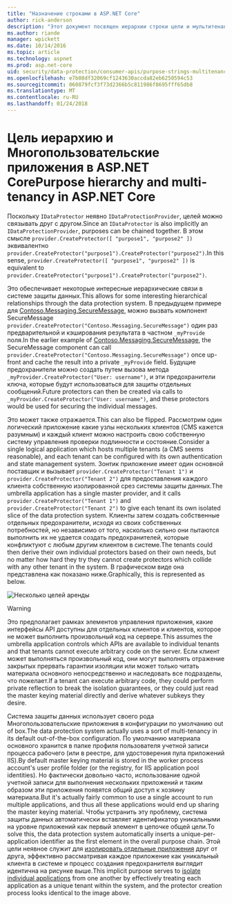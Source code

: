 ```yaml
---
title: "Назначение строками в ASP.NET Core"
author: rick-anderson
description: "Этот документ посвящен иерархии строки цели и мультитенантностью, по отношению к интерфейсам API защиты данных ASP.NET Core."
ms.author: riande
manager: wpickett
ms.date: 10/14/2016
ms.topic: article
ms.technology: aspnet
ms.prod: asp.net-core
uid: security/data-protection/consumer-apis/purpose-strings-multitenancy
ms.openlocfilehash: e7b08df32069cf1243630accda82eb6250594c53
ms.sourcegitcommit: 060879fcf3f73d2366b5c811986f8695fff65db8
ms.translationtype: MT
ms.contentlocale: ru-RU
ms.lasthandoff: 01/24/2018
---
```

# <a name="purpose-hierarchy-and-multi-tenancy-in-aspnet-core"></a><span data-ttu-id="ed894-103">Цель иерархию и Многопользовательские приложения в ASP.NET Core</span><span class="sxs-lookup"><span data-stu-id="ed894-103">Purpose hierarchy and multi-tenancy in ASP.NET Core</span></span>

<span data-ttu-id="ed894-104">Поскольку `IDataProtector` неявно `IDataProtectionProvider`, целей можно связывать друг с другом.</span><span class="sxs-lookup"><span data-stu-id="ed894-104">Since an `IDataProtector` is also implicitly an `IDataProtectionProvider`, purposes can be chained together.</span></span> <span data-ttu-id="ed894-105">В этом смысле `provider.CreateProtector([ "purpose1", "purpose2" ])` эквивалентно `provider.CreateProtector("purpose1").CreateProtector("purpose2")`.</span><span class="sxs-lookup"><span data-stu-id="ed894-105">In this sense, `provider.CreateProtector([ "purpose1", "purpose2" ])` is equivalent to `provider.CreateProtector("purpose1").CreateProtector("purpose2")`.</span></span>

<span data-ttu-id="ed894-106">Это обеспечивает некоторые интересные иерархические связи в системе защиты данных.</span><span class="sxs-lookup"><span data-stu-id="ed894-106">This allows for some interesting hierarchical relationships through the data protection system.</span></span> <span data-ttu-id="ed894-107">В предыдущем примере для [Contoso.Messaging.SecureMessage](purpose-strings.md#data-protection-contoso-purpose), можно вызвать компонент SecureMessage `provider.CreateProtector("Contoso.Messaging.SecureMessage")` один раз предварительной и кэширования результата в частном `_myProvide` поля.</span><span class="sxs-lookup"><span data-stu-id="ed894-107">In the earlier example of [Contoso.Messaging.SecureMessage](purpose-strings.md#data-protection-contoso-purpose), the SecureMessage component can call `provider.CreateProtector("Contoso.Messaging.SecureMessage")` once up-front and cache the result into a private `_myProvide` field.</span></span> <span data-ttu-id="ed894-108">Будущие предохранители можно создать путем вызова метода `_myProvider.CreateProtector("User: username")`, и эти предохранители ключа, которые будут использоваться для защиты отдельных сообщений.</span><span class="sxs-lookup"><span data-stu-id="ed894-108">Future protectors can then be created via calls to `_myProvider.CreateProtector("User: username")`, and these protectors would be used for securing the individual messages.</span></span>

<span data-ttu-id="ed894-109">Это может также отражается.</span><span class="sxs-lookup"><span data-stu-id="ed894-109">This can also be flipped.</span></span> <span data-ttu-id="ed894-110">Рассмотрим один логический приложение какие узлы нескольких клиентов (CMS кажется разумным) и каждый клиент можно настроить свою собственную систему управления проверки подлинности и состояние.</span><span class="sxs-lookup"><span data-stu-id="ed894-110">Consider a single logical application which hosts multiple tenants (a CMS seems reasonable), and each tenant can be configured with its own authentication and state management system.</span></span> <span data-ttu-id="ed894-111">Зонтик приложение имеет один основной поставщик и вызывает `provider.CreateProtector("Tenant 1")` и `provider.CreateProtector("Tenant 2")` для предоставления каждого клиента собственную изолированной срез системы защиты данных.</span><span class="sxs-lookup"><span data-stu-id="ed894-111">The umbrella application has a single master provider, and it calls `provider.CreateProtector("Tenant 1")` and `provider.CreateProtector("Tenant 2")` to give each tenant its own isolated slice of the data protection system.</span></span> <span data-ttu-id="ed894-112">Клиенты затем создать собственные отдельных предохранители, исходя из своих собственных потребностей, но независимо от того, насколько сильно они пытаются выполнить их не удается создать предохранителей, которые конфликтуют с любым другим клиентом в системе.</span><span class="sxs-lookup"><span data-stu-id="ed894-112">The tenants could then derive their own individual protectors based on their own needs, but no matter how hard they try they cannot create protectors which collide with any other tenant in the system.</span></span> <span data-ttu-id="ed894-113">В графическом виде она представлена как показано ниже.</span><span class="sxs-lookup"><span data-stu-id="ed894-113">Graphically, this is represented as below.</span></span>

![Несколько целей аренды](purpose-strings-multitenancy/_static/purposes-multi-tenancy.png)

>[!WARNING]
> <span data-ttu-id="ed894-115">Это предполагает рамках элементов управления приложения, какие интерфейсы API доступны для отдельных клиентов и клиентов, которое не может выполнить произвольный код на сервере.</span><span class="sxs-lookup"><span data-stu-id="ed894-115">This assumes the umbrella application controls which APIs are available to individual tenants and that tenants cannot execute arbitrary code on the server.</span></span> <span data-ttu-id="ed894-116">Если клиент может выполняться произвольный код, они могут выполнять отражение закрытых прервать гарантии изоляции или может только читать материала основного непосредственно и наследовать все подразделы, что пожелает.</span><span class="sxs-lookup"><span data-stu-id="ed894-116">If a tenant can execute arbitrary code, they could perform private reflection to break the isolation guarantees, or they could just read the master keying material directly and derive whatever subkeys they desire.</span></span>

<span data-ttu-id="ed894-117">Система защиты данных использует своего рода Многопользовательские приложения в конфигурации по умолчанию out of box.</span><span class="sxs-lookup"><span data-stu-id="ed894-117">The data protection system actually uses a sort of multi-tenancy in its default out-of-the-box configuration.</span></span> <span data-ttu-id="ed894-118">По умолчанию материала основного хранится в папке профиля пользователя учетной записи процесса рабочего (или в реестре, для удостоверения пула приложений IIS).</span><span class="sxs-lookup"><span data-stu-id="ed894-118">By default master keying material is stored in the worker process account's user profile folder (or the registry, for IIS application pool identities).</span></span> <span data-ttu-id="ed894-119">Но фактически довольно часто, использование одной учетной записи для выполнения нескольких приложений и таким образом эти приложения появятся общий доступ к хозяину материала.</span><span class="sxs-lookup"><span data-stu-id="ed894-119">But it's actually fairly common to use a single account to run multiple applications, and thus all these applications would end up sharing the master keying material.</span></span> <span data-ttu-id="ed894-120">Чтобы устранить эту проблему, система защиты данных автоматически вставляет идентификатор уникальными на уровне приложений как первый элемент в цепочке общей цели.</span><span class="sxs-lookup"><span data-stu-id="ed894-120">To solve this, the data protection system automatically inserts a unique-per-application identifier as the first element in the overall purpose chain.</span></span> <span data-ttu-id="ed894-121">Этой цели неявное служит для [изолировать отдельные приложения](xref:security/data-protection/configuration/overview#per-application-isolation) друг от друга, эффективно рассматривая каждое приложение как уникальный клиента в системе и процесс создания предохранителя выглядит идентична на рисунке выше.</span><span class="sxs-lookup"><span data-stu-id="ed894-121">This implicit purpose serves to [isolate individual applications](xref:security/data-protection/configuration/overview#per-application-isolation) from one another by effectively treating each application as a unique tenant within the system, and the protector creation process looks identical to the image above.</span></span>
